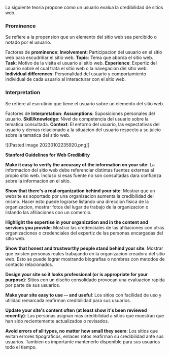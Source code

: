 La siguiente teoria propone como un usuario evalua la credibilidad de sitios web.

### **Prominence**
Se refiere a la propension que un elemento del sitio web sea percibido o notado por el usuario.

Factores de **prominence**:
**Involvement**: Participacion del usuario en el sitio web para escudriñar el sitio web.
**Topic**: Tema que aborda el sitio web.
**Task**: Motivo de la visita el usuario al sitio web.
**Experience**: Expertiz del usuario sobre el cual trata el sitio web o la navegacion del sitio web.
**Individual differences**: Personalidad del usuario y comportamiento individual de cada usuario al interacturar con el sitio web.

### **Interpretation**
Se refiere al escrutinio que tiene el usuario sobre un elemento del sitio web.

Factores de **Interpretation**:
**Assumptions**: Suposiciones personales del usuario.
**Skill/knowledge**: Nivel de competencia del usuario sobre la tematica consultada.
**Context**: El entorno del usuario, las espectativas del usuario y demas relacionado a la situacion del usuario respecto a su juicio sobre la tematica del sitio web.

![[Pasted image 20230102235920.png]]


**Stanford Guidelines for Web Credibility**

**Make it easy to verify the accuracy of the information on your site**: La informacion del sitio web debe referenciar distintas fuentes externas al propio sitio web. Incluso si esas fuente no son consultadas dara confianza sobre la informacion en el sitio.

**Show that there's a real organization behind your site**: Mostrar que un website es soportado por una organizacion aumenta la credibilidad del mismo. Hacer esto puede lograrse listando una direccion fisica de la organizacion, mostrar fotos del lugar de trabajo de la organizacion o listando las afiliaciones con un comercio.

**Highlight the expertise in your organization and in the content and services you provide**: Mostrar las credenciales de las afiliaciones con otras organizaciones o credenciales del expertiz de las personas encargadas del sitio web.

**Show that honest and trustworthy people stand behind your site**: Mostrar que existen personas reales trabajando en la organizacion creadora del sitio web. Esto se puede lograr mostrando biografias o nombres con metodos de contacto relacionados.

**Design your site so it looks professional (or is appropriate for your purpose)**: Sitios con un diseño consolidado provocan una evaluacion rapida por parte de sus usuarios.

**Make your site easy to use -- and useful**: Los sitios con facilidad de uso y utilidad remarcada reafirman credibilidad para sus usuarios.

**Update your site's content often (at least show it's been reviewed recently)**: Las personas asignan mas credibilidad a sitios que muestran que han sido recientemente actualizados o revisados.

**Avoid errors of all types, no matter how small they seem**: Los sitios que evitan errores tipograficos, enlaces rotos reafirman su credibilidad ante sus usuarios. Tambien es importante mantenerlo disponible para sus usuarios todo el tiempo.
